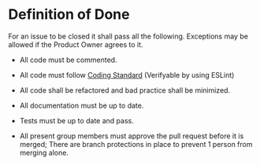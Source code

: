 # Definition of Done
For an issue to be closed it shall pass all the following. Exceptions may be allowed if the Product Owner agrees to it.

- All code must be commented.

- All code must follow [Coding Standard](./CODING_STANDARD.md) (Verifyable by using ESLint)

- All code shall be refactored and bad practice shall be minimized.

- All documentation must be up to date.

- Tests must be up to date and pass.

- All present group members must approve the pull request before it is merged; There are branch protections in place to prevent 1 person from merging alone.